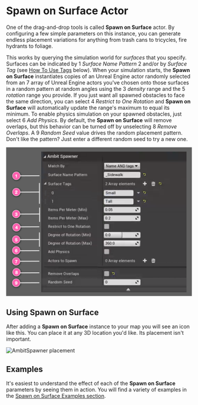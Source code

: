 ﻿# Spawn on Surface Actor

One of the drag-and-drop tools is called **Spawn on Surface** actor. By configuring a few simple parameters on this instance, you can generate endless placement variations for anything from trash cans to tricycles, fire hydrants to foliage.

This works by querying the simulation world for _surfaces_ that you specify. Surfaces can be indicated by <number-badge>1</number-badge> _Surface Name Pattern_ <number-badge>2</number-badge> and/or by _Surface Tag_ (see [How To Use Tags](/spawner-parent/#how-to-use-tags) below). When your simulation starts, the **Spawn on Surface** instantiates copies of an Unreal Engine actor randomly selected from an <number-badge>7</number-badge> array of Unreal Engine actors you've chosen onto those surfaces in a random pattern at random angles using the <number-badge>3</number-badge> _density_ range and the <number-badge>5</number-badge> _rotation_ range you provide. If you just want all spawned obstacles to face the same direction, you can select <number-badge>4</number-badge> _Restrict to One Rotation_ and **Spawn on Surface** will automatically update the range's maximum to equal its minimum. To enable physics simulation on your spawned obstacles, just select <number-badge>6</number-badge> _Add Physics_. By default, the **Spawn on Surface** will remove overlaps, but this behavior can be turned off by unselecting <number-badge>8</number-badge> _Remove Overlaps_. A <number-badge>9</number-badge> _Random Seed_ value drives the random placement pattern. Don't like the pattern? Just enter a different random seed to try a new one.

![AmbitSpawner annotated UI](./images/spawn-on-surface/AmbitSpawner_UI.png)

## Using Spawn on Surface

After adding a **Spawn on Surface** instance to your map you will see an icon like this. You can place it at any 3D location you'd like. Its placement isn't important.

![AmbitSpawner placement](./images/spawn-on-surface/AmbitSpawner_Placed.jpg)

## Examples

It's easiest to understand the effect of each of the **Spawn on Surface** parameters by seeing them in action. You will find a variety of examples in the [Spawn on Surface Examples section](/spawner-examples/#spawn-on-surface-examples).